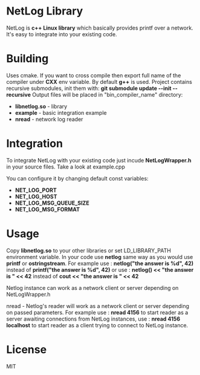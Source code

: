 # NetLog Library

NetLog is **c++ Linux library** which basically provides printf over a network.
It's easy to integrate into your existing code.

# Building

Uses cmake. If you want to cross compile then export full name of the
compiler under **CXX** env variable. By default **g++** is used.
Project contains recursive submodules, init them with: **git submodule update --init --recursive**
Output files will be placed in "bin_compiler_name" directory:
- **libnetlog.so** - library
- **example** - basic integration example
- **nread** - network log reader

# Integration

To integrate NetLog with your existing code just incude **NetLogWrapper.h**
in your source files. Take a look at example.cpp

You can configure it by changing default const variables:
- **NET_LOG_PORT**
- **NET_LOG_HOST**
- **NET_LOG_MSG_QUEUE_SIZE**
- **NET_LOG_MSG_FORMAT**

# Usage

Copy **libnetlog.so** to your other libraries or set LD_LIBRARY_PATH environment variable.
In your code use **netlog** same way as you would use **printf** or **ostringstream**.
For example use : **netlog("the answer is %d", 42)** instead of **printf("the answer is %d", 42)**
or use : **netlog() << "the answer is " << 42** instead of **cout << "the answer is " << 42**

Netlog instance can work as a network client or server depending on NetLogWrapper.h

nread - Netlog's reader will work as a network client or server depending on passed parameters.
For example use : **nread 4156** to start reader as a server awaiting connections from NetLog instances,
use : **nread 4156 localhost** to start reader as a client trying to connect to NetLog instance.

# License

MIT
